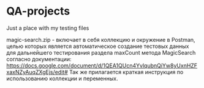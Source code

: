 # QA-projects
Just a place with my testing files

magic-search.zip - включает в себя коллекцию и окружение в Postman, целью которых является автоматическое создание тестовых данных для дальнейшего тестирования раздела maxCount метода MagicSearch согласно документации: https://docs.google.com/document/d/1QEA1QUcn4YvlqubnQiYw8yUxnHZFxaxNZyAuqZXgEjs/edit#
Так же прилагается краткая инструкция по использованию коллекции и переменных. 
